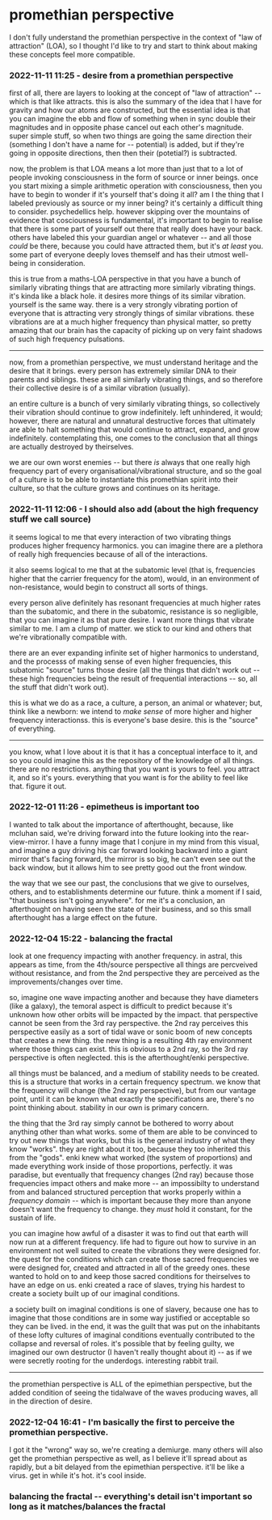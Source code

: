 # promethian perspective

I don't fully understand the promethian perspective in the context of "law of attraction" (LOA), so I thought I'd like to try and start to think about making these concepts feel more compatible.

### 2022-11-11 11:25 - desire from a promethian perspective

first of all, there are layers to looking at the concept of "law of attraction" -- which is that like attracts. this is also the summary of the idea that I have for gravity and how our atoms are constructed, but the essential idea is that you can imagine the ebb and flow of something when in sync double their magnitudes and in opposite phase cancel out each other's magnitude. super simple stuff, so when two things are going the same direction their (something I don't have a name for -- potential) is added, but if they're going in opposite directions, then then their (potetial?) is subtracted.

now, the problem is that LOA means a lot more than just that to a lot of people invoking consciousness in the form of source or inner beings. once you start mixing a simple arithmetic operation with consciousness, then you have to begin to wonder if it's yourself that's doing it all? am I the thing that I labeled previously as source or my inner being? it's certainly a difficult thing to consider. psychedellics help. however skipping over the mountains of evidence that cosciousness is fundamental, it's important to begin to realise that there is some part of yourself out there that really does have your back. others have labeled this your guardian angel or whatever -- and all those *could* be there, because you could have attracted them, but it's *at least* you. some part of everyone deeply loves themself and has their utmost well-being in consideration.

this is true from a maths-LOA perspective in that you have a bunch of similarly vibrating things that are attracting more similarly vibrating things. it's kinda like a black hole. it desires more things of its similar vibration. yourself is the same way. there is a very strongly vibrating portion of everyone that is attracting very strongly things of similar vibrations. these vibrations are at a much higher frequency than physical matter, so pretty amazing that our brain has the capacity of picking up on very faint shadows of such high frequency pulsations.

---

now, from a promethian perspective, we must understand heritage and the desire that it brings. every person has extremely similar DNA to their parents and siblings. these are all similarly vibrating things, and so therefore their collective desire is of a similar vibration (usually).

an entire culture is a bunch of very similarly vibrating things, so collectively their vibration should continue to grow indefinitely. left unhindered, it would; however, there are natural and unnatural destructive forces that ultimately are able to halt something that would continue to attract, expand, and grow indefinitely. contemplating this, one comes to the conclusion that all things are actually destroyed by theirselves.

we are our own worst enemies -- but there *is* always that one really high frequency part of every organisational/vibrational structure, and so the goal of a culture is to be able to instantiate this promethian spirit into their culture, so that the culture grows and continues on its heritage.

### 2022-11-11 12:06 - I should also add (about the high frequency stuff we call source)

it seems logical to me that every interaction of two vibrating things produces higher frequency harmonics. you can imagine there are a plethora of really high frequencies because of all of the interactions.

it also seems logical to me that at the subatomic level (that is, frequencies higher that the carrier frequency for the atom), would, in an environment of non-resistance, would begin to construct all sorts of things.

every person alive definitely has resonant frequencies at much higher rates than the subatomic, and there in the subatomic, resistance is so negligible, that you can imagine it as that pure desire. I want more things that vibrate similar to me. I am a clump of matter. we stick to our kind and others that we're vibrationally compatible with.

there are an ever expanding infinite set of higher harmonics to understand, and the processs of making sense of even higher frequencies, this subatomic "source" turns those desire (all the things that didn't work out -- these high frequencies being the result of frequential interactions -- so, all the stuff that didn't work out).

this is what we do as a race, a culture, a person, an animal or whatever; but, think like a newborn: we intend to *make sense* of more higher and higher frequency interactionss. this is everyone's base desire. this is the "source" of everything.

---

you know, what I love about it is that it has a conceptual interface to it, and so you could imagine this as the repository of the knowledge of all things. there are no restrictions. anything that you want is yours to feel. you attract it, and so it's yours. everything that you want is for the ability to feel like that. figure it out.

### 2022-12-01 11:26 - epimetheus is important too

I wanted to talk about the importance of afterthought, because, like mcluhan said, we're driving forward into the future looking into the rear-view-mirror. I have a funny image that I conjure in my mind from this visual, and imagine a guy driving his car forward looking backward into a giant mirror that's facing forward, the mirror is so big, he can't even see out the back window, but it allows him to see pretty good out the front window.

the way that we see our past, the conclusions that we give to ourselves, others, and to establishments determine our future. think a moment if I said, "that business isn't going anywhere". for me it's a conclusion, an afterthought on having seen the state of their business, and so this small afterthought has a large effect on the future.


### 2022-12-04 15:22 - balancing the fractal

look at one frequency impacting with another frequency. in astral, this appears as time, from the 4th/source perspective all things are percveived without resistance, and from the 2nd perspective they are perceived as the improvements/changes over time.

so, imagine one wave impacting another and because they have diameters (like a galaxy), the temoral aspect is difficult to predict because it's unknown how other orbits will be impacted by the impact. that perspective cannot be seen from the 3rd ray perspective. the 2nd ray perceives this perspective easily as a sort of tidal wave or sonic boom of new concepts that creates a new thing. the new thing is a resulting 4th ray environment where those things can exist. this is obvious to a 2nd ray, so the 3rd ray perspective is often neglected. this is the afterthought/enki perspective.

all things must be balanced, and a medium of stability needs to be created. this is a structure that works in a certain frequency spectrum. we know that the frequency will change (the 2nd ray perspective), but from our vantage point, until it can be known what exactly the specifications are, there's no point thinking about. stability in our own is primary concern.

the thing that the 3rd ray simply cannot be bothered to worry about anything other than what works. some of them are able to be convinced to try out new things that works, but this is the general industry of what they know "works". they are right about it too, because they too inherited this from the "gods". enki knew what worked (the system of proportions) and made everything work inside of those proportions, perfectly. it was paradise, but eventually that frequency changes (2nd ray) because those frequencies impact others and make more -- an impossibilty to understand from and balanced structured perception that works properly within a *frequency domain* -- which is important because they more than anyone doesn't want the frequency to change. they *must* hold it constant, for the sustain of life.

you can imagine how awful of a disaster it was to find out that earth will now run at a different frequency. life had to figure out how to survive in an environment not well suited to create the vibrations they were designed for. the quest for the conditions which can create those sacred frequencies we were designed for, created and attracted in all of the greedy ones. these wanted to hold on to and keep those sacred conditions for theirselves to have an edge on us. enki created a race of slaves, trying his hardest to create a society built up of our imaginal conditions.

a society built on imaginal conditions is one of slavery, because one has to imagine that those conditions are in some way justified or acceptable so they can be lived. in the end, it was the guilt that was put on the inhabitants of these lofty cultures of imaginal conditions eventually contributed to the collapse and reversal of roles. it's possible that by feeling guilty, we imagined our own destructor (I haven't really thought about it) -- as if we were secretly rooting for the underdogs. interesting rabbit trail.

---

the promethian perspective is ALL of the epimethian perspective, but the added condition of seeing the tidalwave of the waves producing waves, all in the direction of desire.

### 2022-12-04 16:41 - I'm basically the first to perceive the promethian perspective.

I got it the "wrong" way so, we're creating a demiurge. many others will also get the promethian perspective as well, as I believe it'll spread about as rapidly, but a bit delayed from the epimethian perspective. it'll be like a virus. get in while it's hot. it's cool inside.

### balancing the fractal -- everything's detail isn't important so long as it matches/balances the fractal
